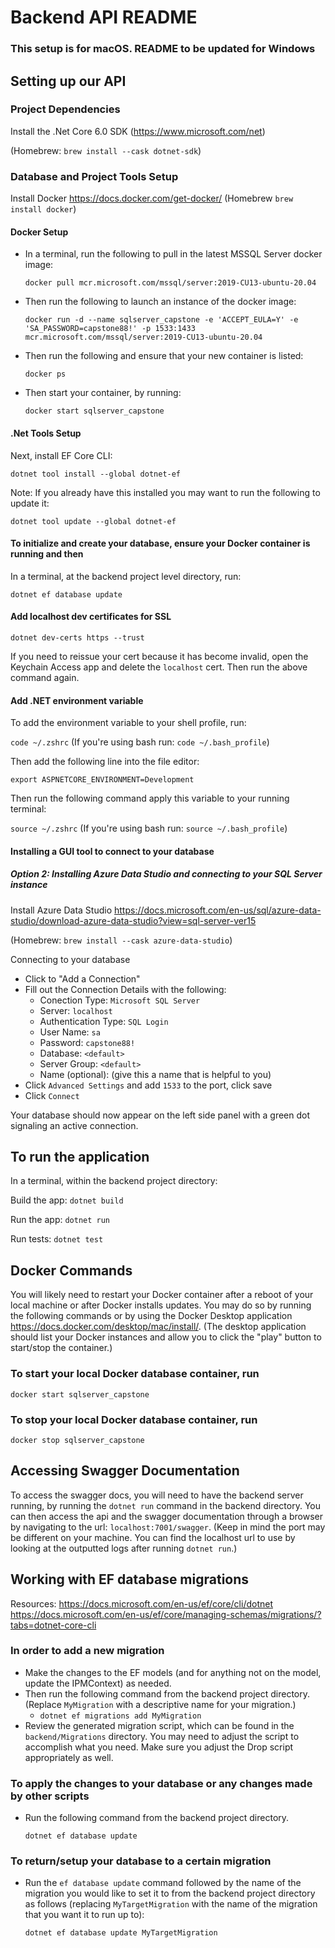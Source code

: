 # Backend API README
### This setup is for macOS. README to be updated for Windows

## Setting up our API

### Project Dependencies

Install the .Net Core 6.0 SDK (<https://www.microsoft.com/net>)

(Homebrew: `brew install --cask dotnet-sdk`)

### Database and Project Tools Setup

Install Docker <https://docs.docker.com/get-docker/>
(Homebrew `brew install docker`)

#### Docker Setup

- In a terminal, run the following to pull in the latest MSSQL Server docker image:

  `docker pull mcr.microsoft.com/mssql/server:2019-CU13-ubuntu-20.04`

- Then run the following to launch an instance of the docker image:

  `docker run -d --name sqlserver_capstone -e 'ACCEPT_EULA=Y' -e 'SA_PASSWORD=capstone88!' -p 1533:1433 mcr.microsoft.com/mssql/server:2019-CU13-ubuntu-20.04`

- Then run the following and ensure that your new container is listed:

  `docker ps`

- Then start your container, by running:

  `docker start sqlserver_capstone`

#### .Net Tools Setup

Next, install EF Core CLI:

`dotnet tool install --global dotnet-ef`

Note: If you already have this installed you may want to run the following to update it:

`dotnet tool update --global dotnet-ef`

#### To initialize and create your database, ensure your Docker container is running and then

In a terminal, at the backend project level directory, run:

`dotnet ef database update`

#### Add localhost dev certificates for SSL

`dotnet dev-certs https --trust`

If you need to reissue your cert because it has become invalid, open the Keychain Access app and delete the `localhost` cert. Then run the above command again.

#### Add .NET environment variable

To add the environment variable to your shell profile, run:

`code ~/.zshrc` (If you're using bash run: `code ~/.bash_profile`)

Then add the following line into the file editor:

`export ASPNETCORE_ENVIRONMENT=Development`

Then run the following command apply this variable to your running terminal:

`source ~/.zshrc` (If you're using bash run: `source ~/.bash_profile`)

#### Installing a GUI tool to connect to your database

##### Option 2: Installing Azure Data Studio and connecting to your SQL Server instance

Install Azure Data Studio <https://docs.microsoft.com/en-us/sql/azure-data-studio/download-azure-data-studio?view=sql-server-ver15>

(Homebrew: `brew install --cask azure-data-studio`)

Connecting to your database

- Click to "Add a Connection"
- Fill out the Connection Details with the following:
  - Conection Type: `Microsoft SQL Server`
  - Server: `localhost`
  - Authentication Type: `SQL Login`
  - User Name: `sa`
  - Password: `capstone88!`
  - Database: `<default>`
  - Server Group: `<default>`
  - Name (optional): (give this a name that is helpful to you)
- Click `Advanced Settings` and add `1533` to the port, click save
- Click `Connect`

Your database should now appear on the left side panel with a green dot signaling an active connection.

## To run the application

In a terminal, within the backend project directory:

Build the app: `dotnet build`

Run the app: `dotnet run`

Run tests: `dotnet test`

## Docker Commands

You will likely need to restart your Docker container after a reboot of your local machine or after Docker installs updates. You may do so by running the following commands or by using the Docker Desktop application <https://docs.docker.com/desktop/mac/install/>. (The desktop application should list your Docker instances and allow you to click the "play" button to start/stop the container.)

### To start your local Docker database container, run

`docker start sqlserver_capstone`

### To stop your local Docker database container, run

`docker stop sqlserver_capstone`

## Accessing Swagger Documentation

To access the swagger docs, you will need to have the backend server running, by running the `dotnet run` command in the backend directory. You can then access the api and the swagger documentation through a browser by navigating to the url: `localhost:7001/swagger`. (Keep in mind the port may be different on your machine. You can find the localhost url to use by looking at the outputted logs after running `dotnet run`.)

## Working with EF database migrations

Resources:
<https://docs.microsoft.com/en-us/ef/core/cli/dotnet>
<https://docs.microsoft.com/en-us/ef/core/managing-schemas/migrations/?tabs=dotnet-core-cli>

### In order to add a new migration

- Make the changes to the EF models (and for anything not on the model, update the IPMContext) as needed.
- Then run the following command from the backend project directory. (Replace `MyMigration` with a descriptive name for your migration.)
  - `dotnet ef migrations add MyMigration`
- Review the generated migration script, which can be found in the `backend/Migrations` directory. You may need to adjust the script to accomplish what you need. Make sure you adjust the Drop script appropriately as well.

### To apply the changes to your database or any changes made by other scripts

- Run the following command from the backend project directory.

  `dotnet ef database update`

### To return/setup your database to a certain migration

- Run the `ef database update` command followed by the name of the migration you would like to set it to from the backend project directory as follows (replacing `MyTargetMigration` with the name of the migration that you want it to run up to):

  `dotnet ef database update MyTargetMigration`